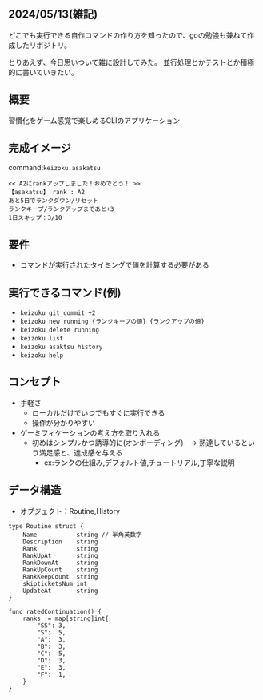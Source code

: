 ## 2024/05/13(雑記)

どこでも実行できる自作コマンドの作り方を知ったので、goの勉強も兼ねて作成したリポジトリ。

とりあえず、今日思いついて雑に設計してみた。
並行処理とかテストとか積極的に書いていきたい。

## 概要

習慣化をゲーム感覚で楽しめるCLIのアプリケーション

## 完成イメージ

command:`keizoku asakatsu`
```
<< A2にrankアップしました！おめでとう！ >>
【asakatsu】 rank : A2
あと5日でランクダウン/リセット
ランクキープ/ランクアップまであと+3
1日スキップ：3/10
```

## 要件

- コマンドが実行されたタイミングで値を計算する必要がある

## 実行できるコマンド(例)
- `keizoku git_commit +2`
- `keizoku new running {ランクキープの値} {ランクアップの値} ` 
- `keizoku delete running`
- `keizoku list`
- `keizoku asaktsu history`
- `keizoku help`

## コンセプト

- 手軽さ
	- ローカルだけでいつでもすぐに実行できる
	- 操作が分かりやすい
- ゲーミフィケーションの考え方を取り入れる
	- 初めはシンプルかつ誘導的に(オンボーディング)　-> 熟達しているという満足感と、達成感を与える
		- ex:ランクの仕組み,デフォルト値,チュートリアル,丁寧な説明

## データ構造
- オブジェクト：Routine,History
```
type Routine struct {
	Name           string // 半角英数字
	Description    string
	Rank           string
	RankUpAt       string
	RankDownAt     string
	RankUpCount    string
	RankKeepCount  string
	skipticketsNum int
	UpdateAt       string
}

func ratedContinuation() {
	ranks := map[string]int{
		"SS": 3,
		"S":  5,
		"A":  3,
		"B":  3,
		"C":  5,
		"D":  3,
		"E":  3,
		"F":  1,
	}
}
```